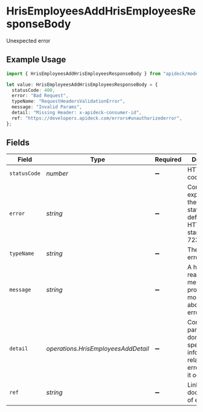 # HrisEmployeesAddHrisEmployeesResponseBody

Unexpected error

## Example Usage

```typescript
import { HrisEmployeesAddHrisEmployeesResponseBody } from "apideck/models/operations";

let value: HrisEmployeesAddHrisEmployeesResponseBody = {
  statusCode: 400,
  error: "Bad Request",
  typeName: "RequestHeadersValidationError",
  message: "Invalid Params",
  detail: "Missing Header: x-apideck-consumer-id",
  ref: "https://developers.apideck.com/errors#unauthorizederror",
};
```

## Fields

| Field                                                                                       | Type                                                                                        | Required                                                                                    | Description                                                                                 | Example                                                                                     |
| ------------------------------------------------------------------------------------------- | ------------------------------------------------------------------------------------------- | ------------------------------------------------------------------------------------------- | ------------------------------------------------------------------------------------------- | ------------------------------------------------------------------------------------------- |
| `statusCode`                                                                                | *number*                                                                                    | :heavy_minus_sign:                                                                          | HTTP status code                                                                            | 400                                                                                         |
| `error`                                                                                     | *string*                                                                                    | :heavy_minus_sign:                                                                          | Contains an explanation of the status_code as defined in HTTP/1.1 standard (RFC 7231)       | Bad Request                                                                                 |
| `typeName`                                                                                  | *string*                                                                                    | :heavy_minus_sign:                                                                          | The type of error returned                                                                  | RequestHeadersValidationError                                                               |
| `message`                                                                                   | *string*                                                                                    | :heavy_minus_sign:                                                                          | A human-readable message providing more details about the error.                            | Invalid Params                                                                              |
| `detail`                                                                                    | *operations.HrisEmployeesAddDetail*                                                         | :heavy_minus_sign:                                                                          | Contains parameter or domain specific information related to the error and why it occurred. |                                                                                             |
| `ref`                                                                                       | *string*                                                                                    | :heavy_minus_sign:                                                                          | Link to documentation of error type                                                         | https://developers.apideck.com/errors#unauthorizederror                                     |